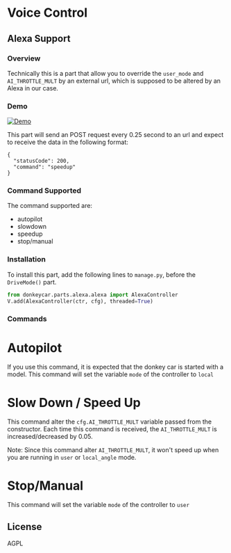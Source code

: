 # Voice Control

## Alexa Support
### Overview
Technically this is a part that allow you to override the `user_mode` and `AI_THROTTLE_MULT` by an external url, which is supposed to be altered by an Alexa in our case.

### Demo
[![Demo](https://img.youtube.com/vi/Q3kYmy0yjmc/0.jpg)](https://www.youtube.com/watch?v=Q3kYmy0yjmc)

This part will send an POST request every 0.25 second to an url and expect to receive the data in the following format:

```
{
  "statusCode": 200,
  "command": "speedup"
}
```

### Command Supported
The command supported are:
- autopilot
- slowdown
- speedup
- stop/manual

### Installation
To install this part, add the following lines to `manage.py`, before the `DriveMode()` part.

```python
from donkeycar.parts.alexa.alexa import AlexaController
V.add(AlexaController(ctr, cfg), threaded=True)

```

### Commands
Autopilot
===
If you use this command, it is expected that the donkey car is started with a model. This command will set the variable `mode` of the controller to `local`

Slow Down / Speed Up
===
This command alter the `cfg.AI_THROTTLE_MULT` variable passed from the constructor. Each time this command is received, the `AI_THROTTLE_MULT` is increased/decreased by 0.05.

Note: Since this command alter `AI_THROTTLE_MULT`, it won't speed up when you are running in `user` or `local_angle` mode.


Stop/Manual
===
This command will set the variable `mode` of the controller to `user`

## License
AGPL